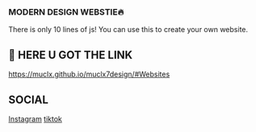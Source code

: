 ### MODERN DESIGN WEBSTIE🔥
There is only 10 lines of js! You can use this to create your own website.

## 🔗 HERE U GOT THE LINK
https://muclx.github.io/muclx7design/#Websites

## SOCIAL
[Instagram](https://www.instagram.com/muclx7/)
[tiktok]([https://www.instagram.com/muclx7/](https://www.tiktok.com/@muclx8)https://www.tiktok.com/@muclx8)
